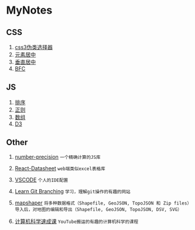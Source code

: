 # MyNotes


## CSS
 1. [css3伪类选择器](https://github.com/moorain/moorain.github.io/blob/master/_posts/2018-04-22-css3%E4%BC%AA%E7%B1%BB%E9%80%89%E6%8B%A9%E5%99%A8.md) 
 2. [元素居中](https://github.com/moorain/moorain.github.io/blob/master/_posts/2017-08-12-%E5%85%83%E7%B4%A0%E5%B1%85%E4%B8%AD%E7%9A%84%E4%B8%80%E4%BA%9B%E5%A4%84%E7%90%86%E6%96%B9%E5%BC%8F.md)
 3. [垂直居中](https://www.zhihu.com/question/20543196)
 4. [BFC](https://zhuanlan.zhihu.com/p/25321647)
 
 ## JS
  
  1. [排序](https://github.com/moorain/MyNotes/blob/master/DEMO/%E6%8E%92%E5%BA%8F%E7%AE%97%E6%B3%95.js) 
  2. [正则](https://github.com/moorain/MyNotes/blob/master/DEMO/%E6%AD%A3%E5%88%99.js) 
  3. [数组](https://github.com/moorain/MyNotes/blob/master/DEMO/%E6%95%B0%E7%BB%84%E7%9B%B8%E5%85%B3.js) 
  3. [D3](https://github.com/moorain/MyNotes/tree/master/DEMO/D3JS) 


 ## Other

  1. [number-precision]( https://github.com/nefe/number-precision/blob/master/src/index.ts) 
  `一个精确计算的JS库`
  
  2. [React-Datasheet]( https://github.com/moorain/react-datasheet) 
  `web端类似excel表格库`
  
  2. [VSCODE]( https://github.com/moorain/MyNotes/blob/master/DEMO/IDE.md)
   `个人的IDE配置`
   
  3. [Learn Git Branching](https://github.com/pcottle/learnGitBranching)
  `学习，理解git操作的有趣的网站`
  
  3. [mapshaper](https://github.com/giscafer/mapshaper-plus) 
   `将多种数据格式（Shapefile, GeoJSON, TopoJSON 和 Zip files）导入后，对地图的编辑和导出（Shapefile, GeoJSON, TopoJSON, DSV, SVG）`
  
  4. [计算机科学速成课](https://www.bilibili.com/video/av21376839?from=search&seid=8692760528805485639)
  `YouTube搬运的有趣的计算机科学的课程`
